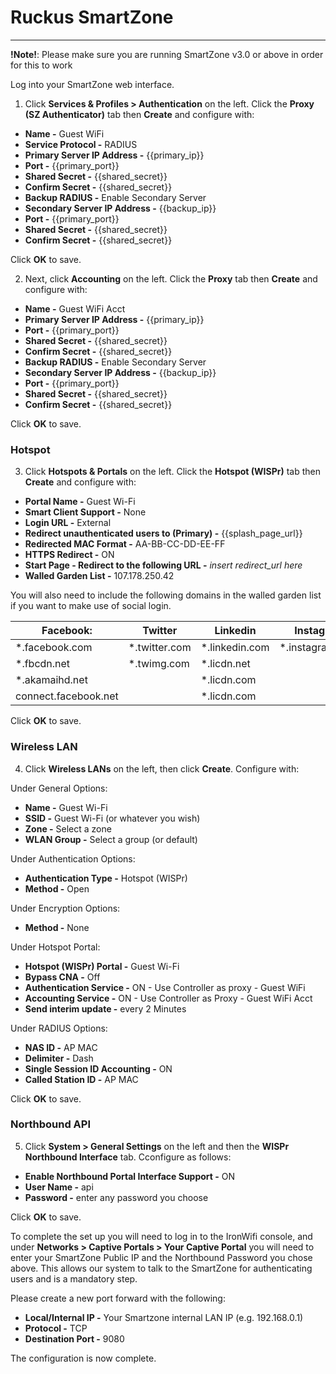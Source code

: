 # **Ruckus SmartZone**

---

**!Note!**: Please make sure you are running SmartZone v3.0 or above in order for this to work

Log into your SmartZone web interface.

1. Click **Services & Profiles > Authentication** on the left. Click the **Proxy (SZ Authenticator)** tab then **Create** and configure with:

- **Name -** Guest WiFi
- **Service Protocol -** RADIUS
- **Primary Server IP Address -** {{primary_ip}}
- **Port -** {{primary_port}}
- **Shared Secret -** {{shared_secret}}
- **Confirm Secret -** {{shared_secret}}
- **Backup RADIUS -** Enable Secondary Server
- **Secondary Server IP Address -** {{backup_ip}}
- **Port -** {{primary_port}}
- **Shared Secret -** {{shared_secret}}
- **Confirm Secret -** {{shared_secret}}

Click **OK** to save.

2. Next, click **Accounting** on the left. Click the **Proxy** tab then **Create** and configure with:

- **Name -** Guest WiFi Acct
- **Primary Server IP Address -** {{primary_ip}}
- **Port -** {{primary_port}}
- **Shared Secret -** {{shared_secret}}
- **Confirm Secret -** {{shared_secret}}
- **Backup RADIUS -** Enable Secondary Server
- **Secondary Server IP Address -** {{backup_ip}} 
- **Port -** {{primary_port}}
- **Shared Secret -** {{shared_secret}}
- **Confirm Secret -** {{shared_secret}}

Click **OK** to save.

### Hotspot

3. Click **Hotspots & Portals** on the left. Click the **Hotspot (WISPr)** tab then **Create** and configure with:

- **Portal Name -**	Guest Wi-Fi
- **Smart Client Support -**	None
- **Login URL -**	External
- **Redirect unauthenticated users to (Primary) -**	{{splash_page_url}}
- **Redirected MAC Format -**	AA-BB-CC-DD-EE-FF
- **HTTPS Redirect -**	ON
- **Start Page - Redirect to the following URL -**	*insert redirect_url here*
- **Walled Garden List -** 107.178.250.42

You will also need to include the following domains in the walled garden list  if you want to make use of social login.

**Facebook:** | Twitter | Linkedin | Instagram |
------------- | ------- | -------- | --------- |
*.facebook.com | *.twitter.com | *.linkedin.com | *.instagram.com
*.fbcdn.net | *.twimg.com | *.licdn.net |
*.akamaihd.net |          | *.licdn.com |
connect.facebook.net |     | *.licdn.com |

Click **OK** to save.

### Wireless LAN

4. Click **Wireless LANs** on the left, then click **Create**. Configure with:

Under General Options:

- **Name -**	Guest Wi-Fi
- **SSID -**	Guest Wi-Fi (or whatever you wish)
- **Zone -**	Select a zone
- **WLAN Group -**	Select a group (or default)

Under Authentication Options:

- **Authentication Type -**	Hotspot (WISPr)
- **Method -**	Open

Under Encryption Options:

- **Method -**	None

Under Hotspot Portal:

- **Hotspot (WISPr) Portal -**	Guest Wi-Fi
- **Bypass CNA -**	Off
- **Authentication Service -**	ON - Use Controller as proxy - Guest WiFi
- **Accounting Service -**	ON - Use Controller as Proxy - Guest WiFi Acct
- **Send interim update -**	every 2 Minutes

Under RADIUS Options:

- **NAS ID -**	AP MAC
- **Delimiter -**	Dash
- **Single Session ID Accounting -**	ON
- **Called Station ID -**	AP MAC

Click **OK** to save.

### Northbound API

5. Click **System > General Settings** on the left and then the **WISPr Northbound Interface** tab. Cconfigure as follows:

- **Enable Northbound Portal Interface Support -**	ON
- **User Name -**	api
- **Password -**	enter any password you choose

Click **OK** to save.

To complete the set up you will need to log in to the IronWifi console, and under **Networks > Captive Portals > Your Captive Portal** you will need to enter your SmartZone Public IP and the Northbound Password you chose above. This allows our system to talk to the SmartZone for authenticating users and is a mandatory step.

Please create a new port forward with the following:

- **Local/Internal IP -**	Your Smartzone internal LAN IP (e.g. 192.168.0.1)
- **Protocol -**	TCP
- **Destination Port -**	9080


The configuration is now complete.










